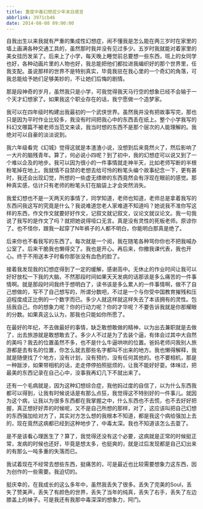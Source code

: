 ```yaml
---
title: 重度中毒幻想症少年末日感言
abbrlink: 3971cb46
date: 2014-08-08 09:00:00
---
```


自我出生以来我就有严重的集成性幻想症，闹不懂我是怎么能在两三岁时在家里的墙上画满各种交通工具的，虽然那时我并没有见过多少。五岁时我就能对着家里的美女挂历发呆了。后来上了小学，每天晚上睡觉前总要想一些东西，班上的女同学也好，各种动画片里的人物也好，我总能把他们都拉进我编织好的那个世界里，任我支配。虽说那样的世界不是特别真实，毕竟我驻在我心里的一个奇幻的角落，可我总能给予她们足够美妙的，不让她们后悔的剧情。

那是段神奇的岁月，虽然我只是小学，可我觉得我天马行空的想象已经不会输于一个天才幻想家了。如果我这个职业存在的话，我宁愿做一个造梦家。

我可以在四年级时构建出我最初的一个武侠世界。虽然我并没有把故事写完，那也只是因为平时作业比较多，我没有时间把我心中的东西丢在纸上。整个小学我写的科幻文哪篇不被老师当范文来读，我当时想的东西不是那个层次的人能理解的。我绝对可以自豪的淡淡说到。

我六年级看完《幻城》觉得这就是本渣渣小说，没想到后来竟然火了，然后影响了一大片的脑残青年。算了，何必说小四呢？到了初中，我的幻想症可以说又到了一个难以企及的地步。我可以因为很小的一件事情就走神半天，比如老师写断的半根粉笔掉在地上。我就情不自禁的老想去给可怜的粉笔头编个故事纪念一下，更有甚时，我还会出现幻觉，所想的一些虚无缥缈的东西竟然会有浮现在眼前的感觉。那种真实感，估计只有老师的粉笔头钉在脑袋上才会突然消失。

我爱幻想也不是一天两天的事情了，同学知道，老师也知道，老师总是拿着我写的东西问我这写的究竟是什么？我说难道您老人家难道不知道吗？她说我不准你写这样的东西，作文作文就要好好作文，记叙文就记叙文，议论文就议论文。我一句我说了我写的是作文了吗？就把她说得哑口无言。真是没有灵性的死板老师。原谅你了。也不怪你，跟我一起穿了N年裤子的人都不明白，你能明白那真是绝了。

后来你也不看我写的东西了。每次就是一个阅，我在随笔各种骂你你也不把我喊办公室了。后来干脆我也懒得交了。我也是开心。再后来，你撤我课代表，我也开心。终于不用送本子时看你那张没有血色的脸了。

接着我发现我的幻想症得到了一定的缓解，感谢高中。无休止的作业时间让我可以好好放松一下我的大脑，不然那段时间如果天天发病的话那该是多么痛苦的一件事情啊。就是那段时间我终于想明白了，读书该是多么累人的一件事情啊，做不了自己想做的，写不了自己想写的，所谓分数吧，不过是一个与你受中国教育摧残和压迫程度成正比例的一个数字而已。多少人就这样就这样失去了本该拥有的灵性。包括我自己。你的想象力呢？你的行动力呢？你的才华呢？不要告诉我就是你那耀眼的分数。如果真这么认为，那我也只能如你所愿了。

在最好的年纪，不去做最好的事情，缺乏敢想敢做的精神，以为出去兼职就是去做了，出去旅游就是敢想敢去了。多少人不过是为了去装个逼，有体会过其中大自然的美吗？我去的位置虽然不多，也不是什么牛逼哄哄的位置。爸妈老师问我别人旅游都是去有名的位置，你怎么就去那些名字都叫不出来的地方。我也懒得解释，我就是随便找了个地方，没有计划，没有预约，没有任何其他的。也不要相机，那是一种跋涉，如果带相机的话，走走停停拍照挺烦的，让我不能好好耍。体味过，把最美的东西记录在自己心中，没事我再幻几下不就出来了。

还有一个毛病就是，因为这种幻想综合症，我他妈过度的自信了，以为什么东西我都可以得到，让我有时候说话是有那么点狂，我觉得这不特别好的一件事儿。就因为这个病，让我以为很多东西都在我掌握之中，什么东西也不去慌，也不去好好把握，真正想好好弄的时候呢，又不是自己所想的那样，对了，这应该叫把自己幻想的东西强加给对方了，其实对方怎么想的我根本不知道，都是我这个病给强加上去的，现在竟然这病都已经到这种地步了，中毒太深。我也不知道该怎么去耍了。

是不是该看心理医生了？算了，我觉得还没有这个必要，这病就是正常的时候挺正常，发病的时候也还好，毕竟是想太多，也挺爽的，就是过后发现都是自己幻出来的有那么一吨多重的失落而已。

我试着现在不经常去想些东西，挺痛苦的，可是最近也比较需要想象力这东西，因为创作的一些需要。我迫切的。

挺庆幸的，在我成长的这么多年中，虽然我丢失了很多。丢失了完美的Soul，丢失了赞美声，丢失了有颜色的世界，丢失了当年的纯真，丢失了右手，丢失了左边膝盖上的袜子。可是我还有我那中毒深深的想象力，阿门。
